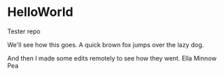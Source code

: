 # HelloWorld
Tester repo

We'll see how this goes.
A quick brown fox jumps over the lazy dog.

And then I made some edits remotely to see how they went.
Ella Minnow Pea
